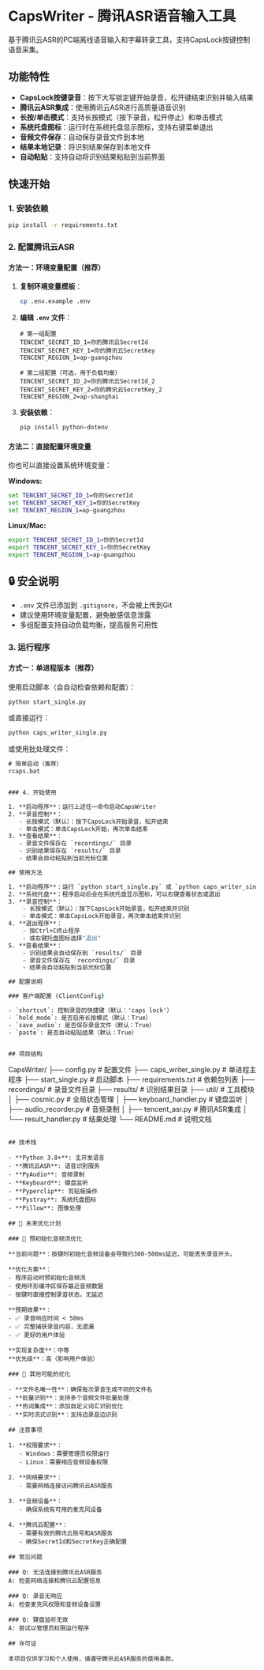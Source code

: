 # CapsWriter - 腾讯ASR语音输入工具

基于腾讯云ASR的PC端离线语音输入和字幕转录工具，支持CapsLock按键控制语音采集。

## 功能特性

- **CapsLock按键录音**：按下大写锁定键开始录音，松开键结束识别并输入结果
- **腾讯云ASR集成**：使用腾讯云ASR进行高质量语音识别
- **长按/单击模式**：支持长按模式（按下录音，松开停止）和单击模式
- **系统托盘图标**：运行时在系统托盘显示图标，支持右键菜单退出
- **音频文件保存**：自动保存录音文件到本地
- **结果本地记录**：将识别结果保存到本地文件
- **自动粘贴**：支持自动将识别结果粘贴到当前界面

## 快速开始

### 1. 安装依赖

```bash
pip install -r requirements.txt
```

### 2. 配置腾讯云ASR

#### 方法一：环境变量配置（推荐）

1. **复制环境变量模板**：
   ```bash
   cp .env.example .env
   ```

2. **编辑 `.env` 文件**：
   ```env
   # 第一组配置
   TENCENT_SECRET_ID_1=你的腾讯云SecretId
   TENCENT_SECRET_KEY_1=你的腾讯云SecretKey
   TENCENT_REGION_1=ap-guangzhou

   # 第二组配置（可选，用于负载均衡）
   TENCENT_SECRET_ID_2=你的腾讯云SecretId_2
   TENCENT_SECRET_KEY_2=你的腾讯云SecretKey_2
   TENCENT_REGION_2=ap-shanghai
   ```

3. **安装依赖**：
   ```bash
   pip install python-dotenv
   ```

#### 方法二：直接配置环境变量

你也可以直接设置系统环境变量：

**Windows:**
```cmd
set TENCENT_SECRET_ID_1=你的SecretId
set TENCENT_SECRET_KEY_1=你的SecretKey
set TENCENT_REGION_1=ap-guangzhou
```

**Linux/Mac:**
```bash
export TENCENT_SECRET_ID_1=你的SecretId
export TENCENT_SECRET_KEY_1=你的SecretKey
export TENCENT_REGION_1=ap-guangzhou
```

## 🔒 安全说明

- `.env` 文件已添加到 `.gitignore`，不会被上传到Git
- 建议使用环境变量配置，避免敏感信息泄露
- 多组配置支持自动负载均衡，提高服务可用性

### 3. 运行程序

#### 方式一：单进程版本（推荐）

使用启动脚本（会自动检查依赖和配置）：

```bash
python start_single.py
```

或直接运行：

```bash
python caps_writer_single.py
```

或使用批处理文件：

```cmd
# 简单启动（推荐）
rcaps.bat


### 4. 开始使用

1. **启动程序**：运行上述任一命令启动CapsWriter
2. **录音控制**：
   - 长按模式（默认）：按下CapsLock开始录音，松开结束
   - 单击模式：单击CapsLock开始，再次单击结束
3. **查看结果**：
   - 录音文件保存在 `recordings/` 目录
   - 识别结果保存在 `results/` 目录
   - 结果会自动粘贴到当前光标位置

## 使用方法

1. **启动程序**：运行 `python start_single.py` 或 `python caps_writer_single.py`
2. **系统托盘**：程序启动后会在系统托盘显示图标，可以右键查看状态或退出
3. **录音控制**：
    - 长按模式（默认）：按下CapsLock开始录音，松开结束并识别
    - 单击模式：单击CapsLock开始录音，再次单击结束并识别
4. **退出程序**：
    - 按Ctrl+C终止程序
    - 或右键托盘图标选择"退出"
5. **查看结果**：
    - 识别结果会自动保存到 `results/` 目录
    - 录音文件保存在 `recordings/` 目录
    - 结果会自动粘贴到当前光标位置

## 配置说明

### 客户端配置 (ClientConfig)

- `shortcut`: 控制录音的快捷键（默认：'caps lock'）
- `hold_mode`: 是否启用长按模式（默认：True）
- `save_audio`: 是否保存录音文件（默认：True）
- `paste`: 是否自动粘贴结果（默认：True）


## 项目结构

```
CapsWriter/
├── config.py              # 配置文件
├── caps_writer_single.py # 单进程主程序
├── start_single.py       # 启动脚本
├── requirements.txt      # 依赖包列表
├── recordings/           # 录音文件目录
├── results/              # 识别结果目录
├── util/                 # 工具模块
│   ├── cosmic.py         # 全局状态管理
│   ├── keyboard_handler.py # 键盘监听
│   ├── audio_recorder.py # 音频录制
│   ├── tencent_asr.py    # 腾讯ASR集成
│   └── result_handler.py # 结果处理
└── README.md             # 说明文档
```

## 技术栈

- **Python 3.8+**: 主开发语言
- **腾讯云ASR**: 语音识别服务
- **PyAudio**: 音频录制
- **Keyboard**: 键盘监听
- **Pyperclip**: 剪贴板操作
- **Pystray**: 系统托盘图标
- **Pillow**: 图像处理

## 🚀 未来优化计划

### 🎯 预初始化音频流优化

**当前问题**：按键时初始化音频设备会导致约300-500ms延迟，可能丢失录音开头。

**优化方案**：
- 程序启动时预初始化音频流
- 使用环形缓冲区保存最近音频数据
- 按键时直接控制录音状态，无延迟

**预期效果**：
- ✅ 录音响应时间 < 50ms
- ✅ 完整捕获录音内容，无遗漏
- ✅ 更好的用户体验

**实现复杂度**：中等
**优先级**：高（影响用户体验）

### 🔧 其他可能的优化

- **文件名唯一性**：确保每次录音生成不同的文件名
- **批量识别**：支持多个音频文件批量处理
- **热词集成**：添加自定义词汇识别优化
- **实时流式识别**：支持边录音边识别

## 注意事项

1. **权限要求**：
   - Windows：需要管理员权限运行
   - Linux：需要相应音频设备权限

2. **网络要求**：
   - 需要网络连接访问腾讯云ASR服务

3. **音频设备**：
   - 确保系统有可用的麦克风设备

4. **腾讯云配置**：
   - 需要有效的腾讯云账号和ASR服务
   - 确保SecretId和SecretKey正确配置

## 常见问题

### Q: 无法连接到腾讯云ASR服务
A: 检查网络连接和腾讯云配置信息

### Q: 录音无响应
A: 检查麦克风权限和音频设备设置

### Q: 键盘监听无效
A: 尝试以管理员权限运行程序

## 许可证

本项目仅供学习和个人使用，请遵守腾讯云ASR服务的使用条款。